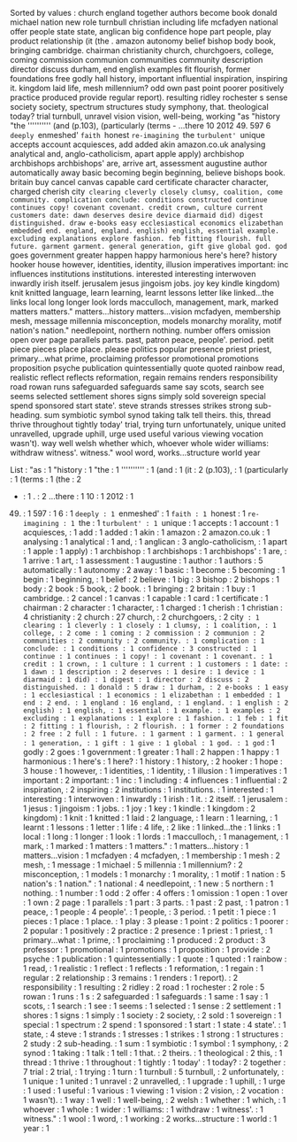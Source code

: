 Sorted by values :
church england together authors become book donald michael nation new role turnbull christian including life mcfadyen national offer people state state, anglican big confidence hope part people, play product relationship (it (the . amazon autonomy belief bishop body book, bringing cambridge. chairman christianity church, churchgoers, college, coming commission communion communities community description director discuss durham, end english examples fit flourish, former foundations free godly hall history, important influential inspiration, inspiring it. kingdom laid life, mesh millennium? odd own past point poorer positively practice produced provide regular report). resulting ridley rochester s sense society society, spectrum structures study symphony, that. theological today? trial turnbull, unravel vision vision, well-being, working "as "history "the '''''''''' (and (p.103), (particularly (terms - ...there 10 2012 49. 597 6 `deeply `enmeshed' `faith `honest `re-imagining `the `turbulent' `unique accepts account acquiesces, add added akin amazon.co.uk analysing analytical and, anglo-catholicism, apart apple apply) archbishop archbishops archbishops' are, arrive art, assessment augustine author automatically away basic becoming begin beginning, believe bishops book. britain buy cancel canvas capable card certificate character character, charged cherish city` clearing cleverly closely clumsy, coalition, come community. complication conclude: conditions constructed continue continues copy! covenant covenant. credit crown, culture current customers date: dawn deserves desire device diarmaid did) digest distinguished. draw e-books easy ecclesiastical economics elizabethan embedded end. england, england. english) english, essential example. excluding explanations explore fashion. feb fitting flourish. full future. garment garment. general generation, gift give global god. god` goes government greater happen happy harmonious here's here? history hooker house however, identities, identity, illusion imperatives important: inc influences institutions institutions. interested interesting interwoven inwardly irish itself. jerusalem jesus jingoism jobs. joy key kindle kingdom) knit knitted language, learn learning, learnt lessons letter like linked...the links local long longer look lords macculloch, management, mark, marked matters matters." matters...history matters...vision mcfadyen, membership mesh, message millennia misconception, models monarchy morality, motif nation's nation." needlepoint, northern nothing. number offers omission open over page parallels parts. past, patron peace, people'. period. petit piece pieces place place. please politics popular presence priest priest, primary...what prime, proclaiming professor promotional promotions proposition psyche publication quintessentially quote quoted rainbow read, realistic reflect reflects reformation, regain remains renders responsibility road rowan runs safeguarded safeguards same say scots, search see seems selected settlement shores signs simply sold sovereign special spend sponsored start state'. steve strands stresses strikes strong sub-heading. sum symbiotic symbol synod taking talk tell theirs. this, thread thrive throughout tightly today' trial, trying turn unfortunately, unique united unravelled, upgrade uphill, urge used useful various viewing vocation wasn't). way well welsh whether which, whoever whole wider williams: withdraw witness'. witness." wool word, works...structure world year 

List :
"as : 1
"history : 1
"the : 1
'''''''''' : 1
(and : 1
(it : 2
(p.103), : 1
(particularly : 1
(terms : 1
(the : 2
- : 1
. : 2
...there : 1
10 : 1
2012 : 1
49. : 1
597 : 1
6 : 1
`deeply : 1
`enmeshed' : 1
`faith : 1
`honest : 1
`re-imagining : 1
`the : 1
`turbulent' : 1
`unique : 1
accepts : 1
account : 1
acquiesces, : 1
add : 1
added : 1
akin : 1
amazon : 2
amazon.co.uk : 1
analysing : 1
analytical : 1
and, : 1
anglican : 3
anglo-catholicism, : 1
apart : 1
apple : 1
apply) : 1
archbishop : 1
archbishops : 1
archbishops' : 1
are, : 1
arrive : 1
art, : 1
assessment : 1
augustine : 1
author : 1
authors : 5
automatically : 1
autonomy : 2
away : 1
basic : 1
become : 5
becoming : 1
begin : 1
beginning, : 1
belief : 2
believe : 1
big : 3
bishop : 2
bishops : 1
body : 2
book : 5
book, : 2
book. : 1
bringing : 2
britain : 1
buy : 1
cambridge. : 2
cancel : 1
canvas : 1
capable : 1
card : 1
certificate : 1
chairman : 2
character : 1
character, : 1
charged : 1
cherish : 1
christian : 4
christianity : 2
church : 27
church, : 2
churchgoers, : 2
city` : 1
clearing : 1
cleverly : 1
closely : 1
clumsy, : 1
coalition, : 1
college, : 2
come : 1
coming : 2
commission : 2
communion : 2
communities : 2
community : 2
community. : 1
complication : 1
conclude: : 1
conditions : 1
confidence : 3
constructed : 1
continue : 1
continues : 1
copy! : 1
covenant : 1
covenant. : 1
credit : 1
crown, : 1
culture : 1
current : 1
customers : 1
date: : 1
dawn : 1
description : 2
deserves : 1
desire : 1
device : 1
diarmaid : 1
did) : 1
digest : 1
director : 2
discuss : 2
distinguished. : 1
donald : 5
draw : 1
durham, : 2
e-books : 1
easy : 1
ecclesiastical : 1
economics : 1
elizabethan : 1
embedded : 1
end : 2
end. : 1
england : 16
england, : 1
england. : 1
english : 2
english) : 1
english, : 1
essential : 1
example. : 1
examples : 2
excluding : 1
explanations : 1
explore : 1
fashion. : 1
feb : 1
fit : 2
fitting : 1
flourish, : 2
flourish. : 1
former : 2
foundations : 2
free : 2
full : 1
future. : 1
garment : 1
garment. : 1
general : 1
generation, : 1
gift : 1
give : 1
global : 1
god. : 1
god` : 1
godly : 2
goes : 1
government : 1
greater : 1
hall : 2
happen : 1
happy : 1
harmonious : 1
here's : 1
here? : 1
history : 1
history, : 2
hooker : 1
hope : 3
house : 1
however, : 1
identities, : 1
identity, : 1
illusion : 1
imperatives : 1
important : 2
important: : 1
inc : 1
including : 4
influences : 1
influential : 2
inspiration, : 2
inspiring : 2
institutions : 1
institutions. : 1
interested : 1
interesting : 1
interwoven : 1
inwardly : 1
irish : 1
it. : 2
itself. : 1
jerusalem : 1
jesus : 1
jingoism : 1
jobs. : 1
joy : 1
key : 1
kindle : 1
kingdom : 2
kingdom) : 1
knit : 1
knitted : 1
laid : 2
language, : 1
learn : 1
learning, : 1
learnt : 1
lessons : 1
letter : 1
life : 4
life, : 2
like : 1
linked...the : 1
links : 1
local : 1
long : 1
longer : 1
look : 1
lords : 1
macculloch, : 1
management, : 1
mark, : 1
marked : 1
matters : 1
matters." : 1
matters...history : 1
matters...vision : 1
mcfadyen : 4
mcfadyen, : 1
membership : 1
mesh : 2
mesh, : 1
message : 1
michael : 5
millennia : 1
millennium? : 2
misconception, : 1
models : 1
monarchy : 1
morality, : 1
motif : 1
nation : 5
nation's : 1
nation." : 1
national : 4
needlepoint, : 1
new : 5
northern : 1
nothing. : 1
number : 1
odd : 2
offer : 4
offers : 1
omission : 1
open : 1
over : 1
own : 2
page : 1
parallels : 1
part : 3
parts. : 1
past : 2
past, : 1
patron : 1
peace, : 1
people : 4
people'. : 1
people, : 3
period. : 1
petit : 1
piece : 1
pieces : 1
place : 1
place. : 1
play : 3
please : 1
point : 2
politics : 1
poorer : 2
popular : 1
positively : 2
practice : 2
presence : 1
priest : 1
priest, : 1
primary...what : 1
prime, : 1
proclaiming : 1
produced : 2
product : 3
professor : 1
promotional : 1
promotions : 1
proposition : 1
provide : 2
psyche : 1
publication : 1
quintessentially : 1
quote : 1
quoted : 1
rainbow : 1
read, : 1
realistic : 1
reflect : 1
reflects : 1
reformation, : 1
regain : 1
regular : 2
relationship : 3
remains : 1
renders : 1
report). : 2
responsibility : 1
resulting : 2
ridley : 2
road : 1
rochester : 2
role : 5
rowan : 1
runs : 1
s : 2
safeguarded : 1
safeguards : 1
same : 1
say : 1
scots, : 1
search : 1
see : 1
seems : 1
selected : 1
sense : 2
settlement : 1
shores : 1
signs : 1
simply : 1
society : 2
society, : 2
sold : 1
sovereign : 1
special : 1
spectrum : 2
spend : 1
sponsored : 1
start : 1
state : 4
state'. : 1
state, : 4
steve : 1
strands : 1
stresses : 1
strikes : 1
strong : 1
structures : 2
study : 2
sub-heading. : 1
sum : 1
symbiotic : 1
symbol : 1
symphony, : 2
synod : 1
taking : 1
talk : 1
tell : 1
that. : 2
theirs. : 1
theological : 2
this, : 1
thread : 1
thrive : 1
throughout : 1
tightly : 1
today' : 1
today? : 2
together : 7
trial : 2
trial, : 1
trying : 1
turn : 1
turnbull : 5
turnbull, : 2
unfortunately, : 1
unique : 1
united : 1
unravel : 2
unravelled, : 1
upgrade : 1
uphill, : 1
urge : 1
used : 1
useful : 1
various : 1
viewing : 1
vision : 2
vision, : 2
vocation : 1
wasn't). : 1
way : 1
well : 1
well-being, : 2
welsh : 1
whether : 1
which, : 1
whoever : 1
whole : 1
wider : 1
williams: : 1
withdraw : 1
witness'. : 1
witness." : 1
wool : 1
word, : 1
working : 2
works...structure : 1
world : 1
year : 1

